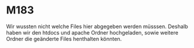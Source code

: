 # M183
Wir wussten nicht welche Files hier abgegeben werden müsssen.
Deshalb haben wir den htdocs und apache Ordner hochgeladen, sowie weitere Ordner die geänderte Files henthalten könnten.
